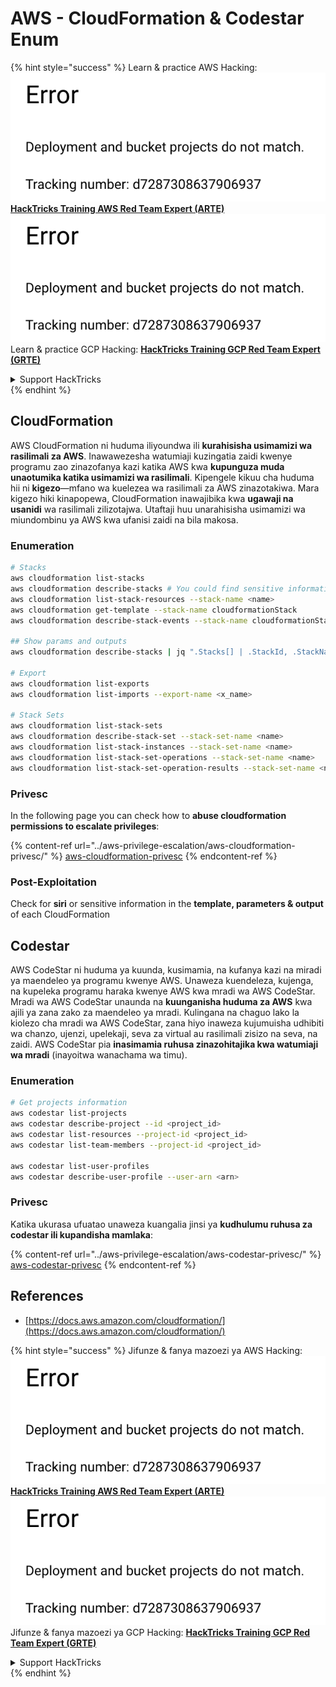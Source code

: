 # AWS - CloudFormation & Codestar Enum

{% hint style="success" %}
Learn & practice AWS Hacking:<img src="../../../.gitbook/assets/image (1) (1).png" alt="" data-size="line">[**HackTricks Training AWS Red Team Expert (ARTE)**](https://training.hacktricks.xyz/courses/arte)<img src="../../../.gitbook/assets/image (1) (1).png" alt="" data-size="line">\
Learn & practice GCP Hacking: <img src="../../../.gitbook/assets/image (2).png" alt="" data-size="line">[**HackTricks Training GCP Red Team Expert (GRTE)**<img src="../../../.gitbook/assets/image (2).png" alt="" data-size="line">](https://training.hacktricks.xyz/courses/grte)

<details>

<summary>Support HackTricks</summary>

* Check the [**subscription plans**](https://github.com/sponsors/carlospolop)!
* **Join the** 💬 [**Discord group**](https://discord.gg/hRep4RUj7f) or the [**telegram group**](https://t.me/peass) or **follow** us on **Twitter** 🐦 [**@hacktricks\_live**](https://twitter.com/hacktricks\_live)**.**
* **Share hacking tricks by submitting PRs to the** [**HackTricks**](https://github.com/carlospolop/hacktricks) and [**HackTricks Cloud**](https://github.com/carlospolop/hacktricks-cloud) github repos.

</details>
{% endhint %}

## CloudFormation

AWS CloudFormation ni huduma iliyoundwa ili **kurahisisha usimamizi wa rasilimali za AWS**. Inawawezesha watumiaji kuzingatia zaidi kwenye programu zao zinazofanya kazi katika AWS kwa **kupunguza muda unaotumika katika usimamizi wa rasilimali**. Kipengele kikuu cha huduma hii ni **kigezo**—mfano wa kuelezea wa rasilimali za AWS zinazotakiwa. Mara kigezo hiki kinapopewa, CloudFormation inawajibika kwa **ugawaji na usanidi** wa rasilimali zilizotajwa. Utaftaji huu unarahisisha usimamizi wa miundombinu ya AWS kwa ufanisi zaidi na bila makosa.

### Enumeration
```bash
# Stacks
aws cloudformation list-stacks
aws cloudformation describe-stacks # You could find sensitive information here
aws cloudformation list-stack-resources --stack-name <name>
aws cloudformation get-template --stack-name cloudformationStack
aws cloudformation describe-stack-events --stack-name cloudformationStack

## Show params and outputs
aws cloudformation describe-stacks | jq ".Stacks[] | .StackId, .StackName, .Parameters, .Outputs"

# Export
aws cloudformation list-exports
aws cloudformation list-imports --export-name <x_name>

# Stack Sets
aws cloudformation list-stack-sets
aws cloudformation describe-stack-set --stack-set-name <name>
aws cloudformation list-stack-instances --stack-set-name <name>
aws cloudformation list-stack-set-operations --stack-set-name <name>
aws cloudformation list-stack-set-operation-results --stack-set-name <name> --operation-id <id>
```
### Privesc

In the following page you can check how to **abuse cloudformation permissions to escalate privileges**:

{% content-ref url="../aws-privilege-escalation/aws-cloudformation-privesc/" %}
[aws-cloudformation-privesc](../aws-privilege-escalation/aws-cloudformation-privesc/)
{% endcontent-ref %}

### Post-Exploitation

Check for **siri** or sensitive information in the **template, parameters & output** of each CloudFormation

## Codestar

AWS CodeStar ni huduma ya kuunda, kusimamia, na kufanya kazi na miradi ya maendeleo ya programu kwenye AWS. Unaweza kuendeleza, kujenga, na kupeleka programu haraka kwenye AWS kwa mradi wa AWS CodeStar. Mradi wa AWS CodeStar unaunda na **kuunganisha huduma za AWS** kwa ajili ya zana zako za maendeleo ya mradi. Kulingana na chaguo lako la kiolezo cha mradi wa AWS CodeStar, zana hiyo inaweza kujumuisha udhibiti wa chanzo, ujenzi, upelekaji, seva za virtual au rasilimali zisizo na seva, na zaidi. AWS CodeStar pia **inasimamia ruhusa zinazohitajika kwa watumiaji wa mradi** (inayoitwa wanachama wa timu).

### Enumeration
```bash
# Get projects information
aws codestar list-projects
aws codestar describe-project --id <project_id>
aws codestar list-resources --project-id <project_id>
aws codestar list-team-members --project-id <project_id>

aws codestar list-user-profiles
aws codestar describe-user-profile --user-arn <arn>
```
### Privesc

Katika ukurasa ufuatao unaweza kuangalia jinsi ya **kudhulumu ruhusa za codestar ili kupandisha mamlaka**:

{% content-ref url="../aws-privilege-escalation/aws-codestar-privesc/" %}
[aws-codestar-privesc](../aws-privilege-escalation/aws-codestar-privesc/)
{% endcontent-ref %}

## References

* [https://docs.aws.amazon.com/cloudformation/](https://docs.aws.amazon.com/cloudformation/)

{% hint style="success" %}
Jifunze & fanya mazoezi ya AWS Hacking:<img src="../../../.gitbook/assets/image (1) (1).png" alt="" data-size="line">[**HackTricks Training AWS Red Team Expert (ARTE)**](https://training.hacktricks.xyz/courses/arte)<img src="../../../.gitbook/assets/image (1) (1).png" alt="" data-size="line">\
Jifunze & fanya mazoezi ya GCP Hacking: <img src="../../../.gitbook/assets/image (2).png" alt="" data-size="line">[**HackTricks Training GCP Red Team Expert (GRTE)**<img src="../../../.gitbook/assets/image (2).png" alt="" data-size="line">](https://training.hacktricks.xyz/courses/grte)

<details>

<summary>Support HackTricks</summary>

* Angalia [**mpango wa usajili**](https://github.com/sponsors/carlospolop)!
* **Jiunge na** 💬 [**kikundi cha Discord**](https://discord.gg/hRep4RUj7f) au [**kikundi cha telegram**](https://t.me/peass) au **tufuatilie** kwenye **Twitter** 🐦 [**@hacktricks\_live**](https://twitter.com/hacktricks\_live)**.**
* **Shiriki mbinu za hacking kwa kuwasilisha PRs kwa** [**HackTricks**](https://github.com/carlospolop/hacktricks) na [**HackTricks Cloud**](https://github.com/carlospolop/hacktricks-cloud) repos za github.

</details>
{% endhint %}
